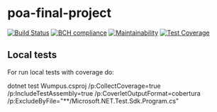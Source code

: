 # poa-final-project

[![Build Status](https://travis-ci.org/eduardoafontana/poa-final-project.svg?branch=main)](https://travis-ci.org/eduardoafontana/poa-final-project)
[![BCH compliance](https://bettercodehub.com/edge/badge/eduardoafontana/poa-final-project?branch=main)](https://bettercodehub.com/)
[![Maintainability](https://api.codeclimate.com/v1/badges/a9aa816f9a6423214057/maintainability)](https://codeclimate.com/github/eduardoafontana/poa-final-project/maintainability)
[![Test Coverage](https://api.codeclimate.com/v1/badges/a9aa816f9a6423214057/test_coverage)](https://codeclimate.com/github/eduardoafontana/poa-final-project/test_coverage)


## Local tests
For run local tests with coverage do:

dotnet test Wumpus.csproj /p:CollectCoverage=true /p:IncludeTestAssembly=true /p:CoverletOutputFormat=cobertura /p:ExcludeByFile=\"**/Microsoft.NET.Test.Sdk.Program.cs\"
